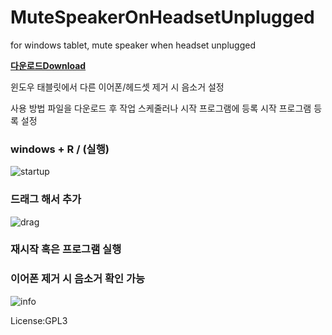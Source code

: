 # MuteSpeakerOnHeadsetUnplugged
for windows tablet, mute speaker when headset unplugged


[**다운로드Download**](https://github.com/rudty/MuteSpeakerOnHeadsetUnplugged/releases/download/v1/mutev1.zip)


윈도우 태블릿에서 다른 이어폰/헤드셋 제거 시 음소거 설정

사용 방법
파일을 다운로드 후 작업 스케줄러나 시작 프로그램에 등록
시작 프로그램 등록 설정 


### windows + R / (실행)


![startup](https://user-images.githubusercontent.com/16451719/54469509-46571480-47dc-11e9-833c-5a8cbf60ccdc.png)


### 드래그 해서 추가


![drag](https://user-images.githubusercontent.com/16451719/54469523-6f77a500-47dc-11e9-8505-b1cec4153663.png)



### 재시작 혹은 프로그램 실행


### 이어폰 제거 시 음소거 확인 가능 
![info](https://user-images.githubusercontent.com/16451719/54469504-2de6fa00-47dc-11e9-9fb2-761b8ffc7564.png)

License:GPL3
